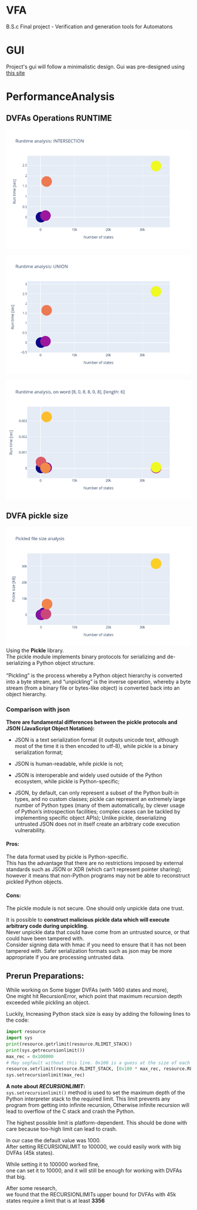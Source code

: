 # VFA
B.S.c Final project - Verification and generation tools for Automatons 

# GUI
Project's gui will follow a minimalistic design. 
Gui was pre-designed using [this site](https://designer.gravit.io/?d=UGo_UmGpW)

# PerformanceAnalysis
## DVFAs Operations RUNTIME
![Intersection runtime](https://github.com/GalBrandwine/VFA/blob/Dev/Docs/updated%20images%20from%20analysis/RUNTIME_INTERSECTION.png)

![union runtime](https://github.com/GalBrandwine/VFA/blob/Dev/Docs/updated%20images%20from%20analysis/RUNTIME_UNION.png)

![run on 6PAL runtime](https://github.com/GalBrandwine/VFA/blob/performenceAnalysis/Docs/updated%20images%20from%20analysis/RUNTIM_on_6pal.png)

## DVFA pickle size
![pickle size](https://github.com/GalBrandwine/VFA/blob/performenceAnalysis/Docs/PicleSizeAnalysis/Pickle_Size.png)
<br>
Using the **Pickle** library.
<br> 
The pickle module implements binary protocols for serializing and de-serializing a Python object structure.
<br>
<br>
“Pickling” is the process whereby a Python object hierarchy is converted into a byte stream,
and “unpickling” is the inverse operation,
whereby a byte stream (from a binary file or bytes-like object) is converted back into an object hierarchy.

### Comparison with json
**There are fundamental differences between the pickle protocols and JSON (JavaScript Object Notation):**

* JSON is a text serialization format (it outputs unicode text, 
although most of the time it is then encoded to utf-8), 
while pickle is a binary serialization format;

* JSON is human-readable, while pickle is not;

* JSON is interoperable and widely used outside of the Python ecosystem, while pickle is Python-specific;

* JSON, by default, can only represent a subset of the Python built-in types, 
and no custom classes; pickle can represent an extremely large number of Python types (many of them automatically,
by clever usage of Python’s introspection facilities; 
complex cases can be tackled by implementing specific object APIs);
Unlike pickle, deserializing untrusted JSON does not in itself create an arbitrary code execution vulnerability.

#### Pros:
The data format used by pickle is Python-specific.
<br>
This has the advantage that there are no restrictions imposed by external standards such as JSON or XDR (which can’t represent pointer sharing);
<br>
however it means that non-Python programs may not be able to reconstruct pickled Python objects.

#### Cons:
The pickle module is not secure. One should only unpickle data one trust. 

It is possible to **construct malicious pickle data which will execute arbitrary code during unpickling**.
<br>
Never unpickle data that could have come from an untrusted source, or that could have been tampered with.
<br>
Consider signing data with hmac if you need to ensure that it has not been tampered with.
Safer serialization formats such as json may be more appropriate if you are processing untrusted data.

## Prerun Preparations:
While working on Some bigger DVFAs (with 1460 states and more),<br>
One might hit RecursionError, which point that maximum recursion depth exceeded while pickling an object.

Luckily, Increasing Python stack size is easy by adding the following lines to the code:
```python
import resource
import sys
print(resource.getrlimit(resource.RLIMIT_STACK))
print(sys.getrecursionlimit())
max_rec = 0x100000
# May segfault without this line. 0x100 is a guess at the size of each stack frame.
resource.setrlimit(resource.RLIMIT_STACK, [0x100 * max_rec, resource.RLIM_INFINITY])
sys.setrecursionlimit(max_rec)
```


**A note about *RECURSIONLIMIT*:** <br>
```sys.setrecursionlimit()``` method is used to set the maximum depth of the Python interpreter stack to the required limit.
This limit prevents any program from getting into infinite recursion, Otherwise infinite recursion will lead to overflow of the C stack and crash the Python.

The highest possible limit is platform-dependent. This should be done with care because too-high limit can lead to crash.

In our case the default value was 1000.<br>
After setting RECURSIONLIMIT to 100000, we could easily work with big DVFAs (45k states).

While setting it to 100000 worked fine,<br>
one can set it to 10000, and it will still be enough for working with DVFAs that big.

After some research,<br>
we found that the RECURSIONLIMITs upper bound for DVFAs with 45k states require a limit that is at least **3356**

